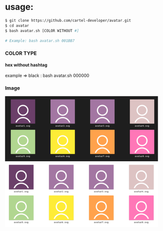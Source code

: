 # usage:

```sh
$ git clone https://github.com/cartel-developer/avatar.git
$ cd avatar
$ bash avatar.sh [COLOR WITHOUT #]

# Example: bash avatar.sh 001BB7

```

### COLOR TYPE
#### hex without hashtag

example => black :
bash avatar.sh 000000

### Image
![Logo](Assets/Screenshot/Screenshot_1.png)
![Logo](Assets/Screenshot/Screenshot_2.png)


